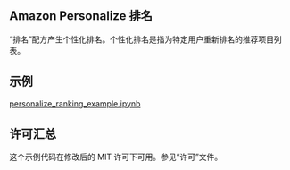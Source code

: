 Amazon Personalize 排名
---

“排名”配方产生个性化排名。个性化排名是指为特定用户重新排名的推荐项目列表。

## 示例

[personalize_ranking_example.ipynb](personalize_ranking_example.ipynb)

## 许可汇总

这个示例代码在修改后的 MIT 许可下可用。参见“许可”文件。




